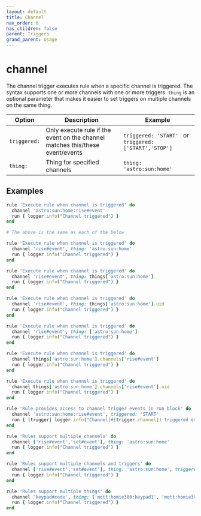 ```yaml
---
layout: default
title: Channel
nav_order: 6
has_children: false
parent: Triggers
grand_parent: Usage
---
```


# channel

The channel trigger executes rule when a specific channel is triggered. The syntax supports one or more channels with one or more triggers.
`thing` is an optional parameter that makes it easier to set triggers on multiple channels on the same thing.

| Option       | Description                                                                   | Example                                                |
| ------------ | ----------------------------------------------------------------------------- | ------------------------------------------------------ |
| `triggered:` | Only execute rule if the event on the channel matches this/these event/events | `triggered: 'START' ` or `triggered: ['START','STOP']` |
| `thing:`     | Thing for specified channels                                                  | `thing: 'astro:sun:home'`                              |


## Examples

```ruby
rule 'Execute rule when channel is triggered' do
  channel 'astro:sun:home:rise#event'      
  run { logger.info("Channel triggered") }
end

# The above is the same as each of the below

rule 'Execute rule when channel is triggered' do
  channel 'rise#event', thing: 'astro:sun:home'   
  run { logger.info("Channel triggered") }
end

rule 'Execute rule when channel is triggered' do
  channel 'rise#event', thing: things['astro:sun:home']
  run { logger.info("Channel triggered") }
end

rule 'Execute rule when channel is triggered' do
  channel 'rise#event', thing: things['astro:sun:home'].uid
  run { logger.info("Channel triggered") }
end

rule 'Execute rule when channel is triggered' do
  channel 'rise#event', thing: ['astro:sun:home']
  run { logger.info("Channel triggered") }
end

rule 'Execute rule when channel is triggered' do
  channel things['astro:sun:home'].channels['rise#event']
  run { logger.info("Channel triggered") }
end

rule 'Execute rule when channel is triggered' do
  channel things['astro:sun:home'].channels['rise#event'].uid
  run { logger.info("Channel triggered") }
end
```

```ruby
rule 'Rule provides access to channel trigger events in run block' do
  channel 'astro:sun:home:rise#event', triggered: 'START'
  run { |trigger| logger.info("Channel(#{trigger.channel}) triggered event: #{trigger.event}") }
end
```

```ruby
rule 'Rules support multiple channels' do
  channel ['rise#event','set#event'], thing: 'astro:sun:home' 
  run { logger.info("Channel triggered") }
end
```

```ruby
rule 'Rules support multiple channels and triggers' do
  channel ['rise#event','set#event'], thing: 'astro:sun:home', triggered: ['START', 'STOP'] 
  run { logger.info("Channel triggered") }
end
```

```ruby
rule 'Rules support multiple things' do
  channel 'keypad#code', thing: ['mqtt:homie300:keypad1', 'mqtt:homie300:keypad1']
  run { logger.info("Channel triggered") }
end
```
